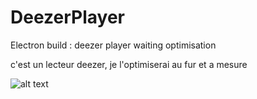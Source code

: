 # DeezerPlayer
Electron build :  deezer player waiting optimisation

c'est un lecteur deezer, je l'optimiserai au fur et a mesure

![alt text](https://mika.unrozah.fr/img/previewDeezerPlayer.png)
